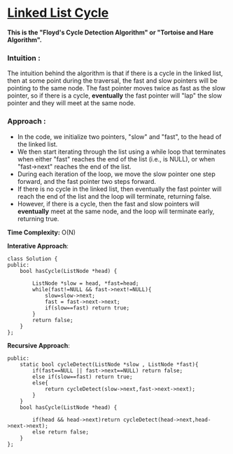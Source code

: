 # [Linked List Cycle](https://leetcode.com/problems/linked-list-cycle/) 

**This is the "Floyd's Cycle Detection Algorithm" or "Tortoise and Hare Algorithm".**
### Intuition :
The intuition behind the algorithm is that if there is a cycle in the linked list, 
then at some point during the traversal, the fast and slow pointers will be pointing to the same node.
The fast pointer moves twice as fast as the slow pointer, so if there is a cycle, **eventually** the fast pointer will "lap" the slow pointer and they will meet at the same node.

### Approach :
- In the code, we initialize two pointers, "slow" and "fast", to the head of the linked list. 
- We then start iterating through the list using a while loop that terminates when either "fast" reaches the end of the list (i.e., is NULL), or when "fast->next" reaches the end of the list. 
- During each iteration of the loop, we move the slow pointer one step forward, and the fast pointer two steps forward.
- If there is no cycle in the linked list, then eventually the fast pointer will reach the end of the list and the loop will terminate, returning false. 
- However, if there is a cycle, then the fast and slow pointers will **eventually** meet at the same node, and the loop will terminate early, returning true.

**Time Complexity:** O(N)

**Interative Approach**:
```
class Solution {
public:
    bool hasCycle(ListNode *head) {
        
        ListNode *slow = head, *fast=head;
        while(fast!=NULL && fast->next!=NULL){
            slow=slow->next;
            fast = fast->next->next;
            if(slow==fast) return true;
        }
        return false;
    }
};
```
**Recursive Approach**:
```
public:
    static bool cycleDetect(ListNode *slow , ListNode *fast){
        if(fast==NULL || fast->next==NULL) return false;
        else if(slow==fast) return true;
        else{
            return cycleDetect(slow->next,fast->next->next);
        }
    }
    bool hasCycle(ListNode *head) {
        
        if(head && head->next)return cycleDetect(head->next,head->next->next);
        else return false;
    }
};
```
